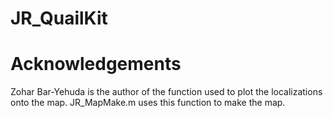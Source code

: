 # JR_QuailKit

# Acknowledgements

Zohar Bar-Yehuda is the author of the function used to plot the localizations onto the map. JR_MapMake.m uses this function to make the map.
